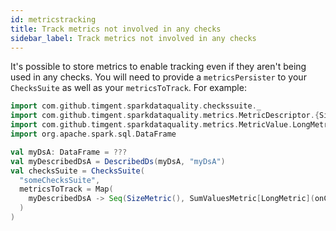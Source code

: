 ```yaml
---
id: metricstracking
title: Track metrics not involved in any checks
sidebar_label: Track metrics not involved in any checks
---
```

It's possible to store metrics to enable tracking even if they aren't being used in any checks. You will need to
provide a `metricsPersister` to your `ChecksSuite` as well as your `metricsToTrack`. For example:

```scala mdoc:compile-only
import com.github.timgent.sparkdataquality.checkssuite._
import com.github.timgent.sparkdataquality.metrics.MetricDescriptor.{SizeMetric, SumValuesMetric}
import com.github.timgent.sparkdataquality.metrics.MetricValue.LongMetric
import org.apache.spark.sql.DataFrame

val myDsA: DataFrame = ???
val myDescribedDsA = DescribedDs(myDsA, "myDsA")
val checksSuite = ChecksSuite(
  "someChecksSuite",
  metricsToTrack = Map(
    myDescribedDsA -> Seq(SizeMetric(), SumValuesMetric[LongMetric](onColumn = "number_of_items"))
  )
)
```
